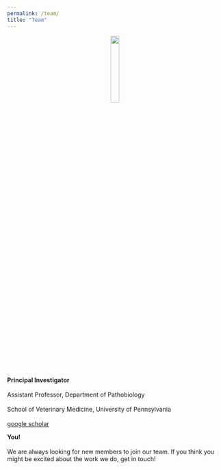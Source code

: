 ```yaml
---
permalink: /team/
title: "Team"
---
```

<center>
<img src="/assets/images/Louise-Moncla-headshot.png" width="20%">
</center>

__Principal Investigator__<br/><br/> 
Assistant Professor, Department of Pathobiology<br/><br/>
School of Veterinary Medicine, University of Pennsylvania<br/><br/>
[google scholar](https://scholar.google.com/citations?user=_myzKrwAAAAJ&hl=en)


__You!__<br/><br/>
We are always looking for new members to join our team. If you think you might be excited about the work we do, get in touch! 
